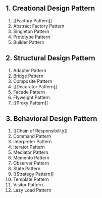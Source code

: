 ## 1. Creational Design Pattern

1. [[Factory Pattern]]
2. Abstract Factory Pattern
3. Singleton Pattern
4. Prototype Pattern
5. Builder Pattern

## 2. Structural Design Pattern

1. Adapter Pattern
2. Bridge Pattern
3. Composite Pattern
4. [[Decorator Pattern]]
5. Facade Pattern
6. Flyweight Pattern
7. [[Proxy Pattern]]

## 3. Behavioral Design Pattern

1. [[Chain of Responsibility]]
2. Command Pattern
3. Interpreter Pattern
4. Iterator Pattern
5. Mediator Pattern
6. Memento Pattern
7. Observer Pattern
8. State Pattern
9. [[Strategy Pattern]]
10. Template Pattern
11. Visitor Pattern
12. Lazy Load Pattern